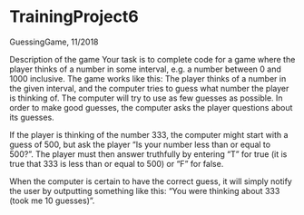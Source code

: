 # TrainingProject6
GuessingGame, 11/2018

Description of the game
Your task is to complete code for a game where the player thinks of a number in some interval, e.g. a number between 0 and 1000 inclusive. The game works like this: The player thinks of a number in the given interval, and the computer tries to guess what number the player is thinking of. The computer will try to use as few guesses as possible. In order to make good guesses, the computer asks the player questions about its guesses.

If the player is thinking of the number 333, the computer might start with a guess of 500, but ask the player “Is your number less than or equal to 500?”. The player must then answer truthfully by entering “T” for true (it is true that 333 is less than or equal to 500) or “F” for false.

When the computer is certain to have the correct guess, it will simply notify the user by outputting something like this: “You were thinking about 333 (took me 10 guesses)”.

